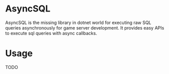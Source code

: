 # AsyncSQL

AsyncSQL is the missing library in dotnet world for executing raw SQL queries asynchronously for game server development. It provides easy APIs to execute sql queries with async callbacks.

# Usage

TODO